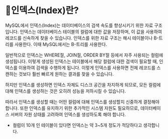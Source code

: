 # 인덱스(Index)란?

MySQL에서 인덱스(Index)는 데이터베이스의 검색 속도를 향상시키기 위한 자료 구조입니다. 인덱스는 데이터베이스 테이블의 컬럼에 대한 값을 저장하며, 이 값을 사용하여 레코드를 신속하게 찾을 수 있습니다. 인덱스를 위한 자료 구조는 해시 테이블이나 B-트리를 사용한다. 이때 MySQL에서는 B-트리를 사용한다.

일반적으로 인덱스는 WHERE절, JOIN절, ORDER BY절 등에서 자주 사용되는 컬럼에 생성됩니다. 이렇게 생성된 인덱스는 테이블에서 해당 컬럼에 대한 검색이 필요할 때, 인덱스를 이용하여 검색을 수행하게 됩니다. 이렇게 인덱스를 사용하면 전체 레코드를 스캔하는 것보다 훨씬 빠르게 원하는 결과를 찾을 수 있습니다.

하지만 인덱스를 생성하면 인덱스 자체도 디스크 공간을 차지하게 되므로, 모든 컬럼에 대해 인덱스를 생성하는 것은 오히려 성능을 저하시킬 수 있습니다.&#x20;

따라서 인덱스를 생성할 때는 어떤 컬럼에 대해 인덱스를 생성할지 신중하게 결정해야 합니다. 또한 인덱스를 유지하기 위한 추가적인 시스템 자원도 필요하므로, 데이터베이스 서버의 자원 상태를 고려하여 인덱스를 생성하도록 해야 합니다.



* 컬럼이 10개 인 테이블이 있다면 인덱스는 약 3\~5개 정도가 적당하다고 생각합니다.&#x20;
